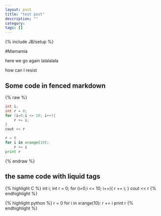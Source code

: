 ```yaml
---
layout: post
title: "test post"
description: ""
category: 
tags: []
---
```

{% include JB/setup %}

#Mamamia

here we go again
lalalalala

how can I resist

## Some code in fenced markdown
{% raw %}
```Java
int i;
int r = 0;
for (i=0;i <= 10; i++){
	r += i;
}
cout << r
```

```python
r = 0
for i in xrange(10):
	r += i
print r
```
{% endraw %}
## the same code with liquid tags

{% highlight C %}
int i;
int r = 0;
for (i=0;i <= 10; i++){
	r += i;
}
cout << r
{% endhighlight %}

{% highlight python %}
r = 0
for i in xrange(10):
	r += i
print r
{% endhighlight %}
